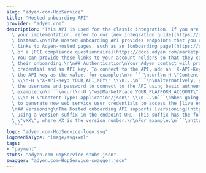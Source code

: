 ```yaml
---
slug: "adyen-com-HopService"
title: "Hosted onboarding API"
provider: "adyen.com"
description: "This API is used for the classic integration. If you are just starting\
  \ your implementation, refer to our [new integration guide](https://docs.adyen.com/marketplaces-and-platforms)\
  \ instead.\n\nThe Hosted onboarding API provides endpoints that you can use to generate\
  \ links to Adyen-hosted pages, such as an [onboarding page](https://docs.adyen.com/marketplaces-and-platforms/classic/hosted-onboarding-page)\
  \ or a [PCI compliance questionnaire](https://docs.adyen.com/marketplaces-and-platforms/classic/platforms-for-partners).\
  \ You can provide these links to your account holders so that they can complete\
  \ their onboarding.\n\n## Authentication\nYour Adyen contact will provide your API\
  \ credential and an API key. To connect to the API, add an `X-API-Key` header with\
  \ the API key as the value, for example:\n\n ```\ncurl\n-H \"Content-Type: application/json\"\
  \ \\\n-H \"X-API-Key: YOUR_API_KEY\" \\\n...\n```\n\nAlternatively, you can use\
  \ the username and password to connect to the API using basic authentication. For\
  \ example:\n\n```\ncurl\n-U \"ws@MarketPlace.YOUR_PLATFORM_ACCOUNT\":\"YOUR_WS_PASSWORD\"\
  \ \\\n-H \"Content-Type: application/json\" \\\n...\n```\nWhen going live, you need\
  \ to generate new web service user credentials to access the [live endpoints](https://docs.adyen.com/development-resources/live-endpoints).\n\
  \n## Versioning\nThe Hosted onboarding API supports [versioning](https://docs.adyen.com/development-resources/versioning)\
  \ using a version suffix in the endpoint URL. This suffix has the following format:\
  \ \"vXX\", where XX is the version number.\n\nFor example:\n```\nhttps://cal-test.adyen.com/cal/services/Hop/v6/getOnboardingUrl\n\
  ```"
logo: "adyen.com-HopService-logo.svg"
logoMediaType: "image/svg+xml"
tags:
- "payment"
stubs: "adyen.com-HopService-stubs.json"
swagger: "adyen.com-HopService-swagger.json"
---
```

